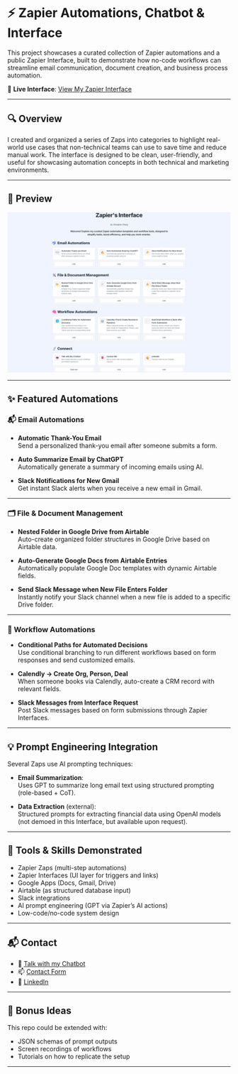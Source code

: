 # ⚡ Zapier Automations, Chatbot & Interface

This project showcases a curated collection of Zapier automations and a public Zapier Interface, built to demonstrate how no-code workflows can streamline email communication, document creation, and business process automation.

🔗 **Live Interface**: [View My Zapier Interface](https://github.com/z43zhang/zapier-automation/blob/main/data/homepage.png)

---

## 🔍 Overview

I created and organized a series of Zaps into categories to highlight real-world use cases that non-technical teams can use to save time and reduce manual work. The interface is designed to be clean, user-friendly, and useful for showcasing automation concepts in both technical and marketing environments.

---

## 📸 Preview

![Zapier Interface Screenshot](https://github.com/z43zhang/zapier-automation/blob/main/data/homepage-v2.png)

---

## ✨ Featured Automations

### 📬 Email Automations
- **Automatic Thank-You Email**  
  Send a personalized thank-you email after someone submits a form.

- **Auto Summarize Email by ChatGPT**  
  Automatically generate a summary of incoming emails using AI.

- **Slack Notifications for New Gmail**  
  Get instant Slack alerts when you receive a new email in Gmail.

---

### 🗂️ File & Document Management
- **Nested Folder in Google Drive from Airtable**  
  Auto-create organized folder structures in Google Drive based on Airtable data.

- **Auto-Generate Google Docs from Airtable Entries**  
  Automatically populate Google Doc templates with dynamic Airtable fields.

- **Send Slack Message when New File Enters Folder**  
  Instantly notify your Slack channel when a new file is added to a specific Drive folder.

---

### 🔄 Workflow Automations
- **Conditional Paths for Automated Decisions**  
  Use conditional branching to run different workflows based on form responses and send customized emails.

- **Calendly → Create Org, Person, Deal**  
  When someone books via Calendly, auto-create a CRM record with relevant fields.

- **Slack Messages from Interface Request**  
  Post Slack messages based on form submissions through Zapier Interfaces.

---

## 💡 Prompt Engineering Integration

Several Zaps use AI prompting techniques:
- **Email Summarization**:  
  Uses GPT to summarize long email text using structured prompting (role-based + CoT).
  
- **Data Extraction** (external):  
  Structured prompts for extracting financial data using OpenAI models (not demoed in this Interface, but available upon request).

---

## 🧠 Tools & Skills Demonstrated

- Zapier Zaps (multi-step automations)
- Zapier Interfaces (UI layer for triggers and links)
- Google Apps (Docs, Gmail, Drive)
- Airtable (as structured database input)
- Slack integrations
- AI prompt engineering (GPT via Zapier’s AI actions)
- Low-code/no-code system design



---

## 📬 Contact

- 💬 [Talk with my Chatbot](https://new-interface-2a359d.zapier.app/page)
- 📫 [Contact Form](https://new-interface-2a359d.zapier.app/page)
- 🔗 [LinkedIn](https://www.linkedin.com/in/zhonghao-zhang-842677285/)

---

## 🧪 Bonus Ideas

This repo could be extended with:
- JSON schemas of prompt outputs
- Screen recordings of workflows
- Tutorials on how to replicate the setup

---


